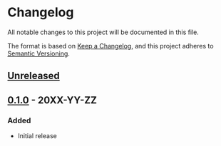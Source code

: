 # Changelog

All notable changes to this project will be documented in this file.

The format is based on
[Keep a Changelog](https://keepachangelog.com/en/1.0.0/),
and this project adheres to
[Semantic Versioning](https://semver.org/spec/v2.0.0.html).

## [Unreleased]

## [0.1.0] - 20XX-YY-ZZ

### Added

- Initial release

[Unreleased]: https://github.com/terraform-google-modules/terraform-google-cloud-storage/compare/v0.1.0...HEAD
[0.1.0]: https://github.com/terraform-google-modules/terraform-google-cloud-storage/releases/tag/v0.1.0
